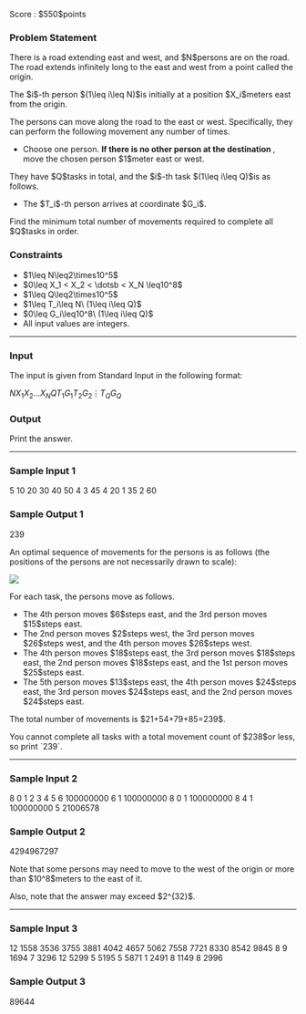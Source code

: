 
<div>

<span>

<span>

<p>
Score : $550$points
</p>

<div>

<section>

### **Problem Statement**

<p>
There is a road extending east and west, and $N$persons are on the road.
The road extends infinitely long to the east and west from a point called the origin.
</p>

<p>
The $i$-th person $(1\leq i\leq N)$is initially at a position $X_i$meters east from the origin.
</p>

<p>
The persons can move along the road to the east or west.
Specifically, they can perform the following movement any number of times.
</p>

<ul>

<li>
Choose one person. 
<strong>
If there is no other person at the destination
</strong>
, move the chosen person $1$meter east or west.
</li>

</ul>

<p>
They have $Q$tasks in total, and the $i$-th task $(1\leq i\leq Q)$is as follows.
</p>

<ul>

<li>
The $T_i$-th person arrives at coordinate $G_i$.
</li>

</ul>

<p>
Find the minimum total number of movements required to complete all $Q$tasks in order.
</p>

</section>

</div>

<div>

<section>

### **Constraints**

<ul>

<li>
$1\leq N\leq2\times10^5$
</li>

<li>
$0\leq X_1 < X_2 < \dotsb < X_N \leq10^8$
</li>

<li>
$1\leq Q\leq2\times10^5$
</li>

<li>
$1\leq T_i\leq N\ (1\leq i\leq Q)$
</li>

<li>
$0\leq G_i\leq10^8\ (1\leq i\leq Q)$
</li>

<li>
All input values are integers.
</li>

</ul>

</section>

</div>

---

<div>

<div>

<section>

### **Input**

<p>
The input is given from Standard Input in the following format:
</p>

<div>

$N$$X_1$$X_2$$\ldots$$X_N$$Q$$T_1$$G_1$$T_2$$G_2$$\vdots$$T_Q$$G_Q$
</div>

</section>

</div>

<div>

<section>

### **Output**

<p>
Print the answer.
</p>

</section>

</div>

</div>

---

<div>

<section>

### **Sample Input 1**

<div>

5
10 20 30 40 50
4
3 45
4 20
1 35
2 60

</div>

</section>

</div>

<div>

<section>

### **Sample Output 1**

<div>

239

</div>

<p>
An optimal sequence of movements for the persons is as follows (the positions of the persons are not necessarily drawn to scale):
</p>

<p>

<img src="https://img.atcoder.jp/abc371/2ebef79b440e6dae3115bb518fccfb5f.png">

</img>

</p>

<p>
For each task, the persons move as follows.
</p>

<ul>

<li>
The 4th person moves $6$steps east, and the 3rd person moves $15$steps east.
</li>

<li>
The 2nd person moves $2$steps west, the 3rd person moves $26$steps west, and the 4th person moves $26$steps west.
</li>

<li>
The 4th person moves $18$steps east, the 3rd person moves $18$steps east, the 2nd person moves $18$steps east, and the 1st person moves $25$steps east.
</li>

<li>
The 5th person moves $13$steps east, the 4th person moves $24$steps east, the 3rd person moves $24$steps east, and the 2nd person moves $24$steps east.
</li>

</ul>

<p>
The total number of movements is $21+54+79+85=239$.
</p>

<p>
You cannot complete all tasks with a total movement count of $238$or less, so print `239`.
</p>

</section>

</div>

---

<div>

<section>

### **Sample Input 2**

<div>

8
0 1 2 3 4 5 6 100000000
6
1 100000000
8 0
1 100000000
8 4
1 100000000
5 21006578

</div>

</section>

</div>

<div>

<section>

### **Sample Output 2**

<div>

4294967297

</div>

<p>
Note that some persons may need to move to the west of the origin or more than $10^8$meters to the east of it.
</p>

<p>
Also, note that the answer may exceed $2^{32}$.
</p>

</section>

</div>

---

<div>

<section>

### **Sample Input 3**

<div>

12
1558 3536 3755 3881 4042 4657 5062 7558 7721 8330 8542 9845
8
9 1694
7 3296
12 5299
5 5195
5 5871
1 2491
8 1149
8 2996

</div>

</section>

</div>

<div>

<section>

### **Sample Output 3**

<div>

89644

</div>

</section>

</div>

</span>

</span>

</div>
